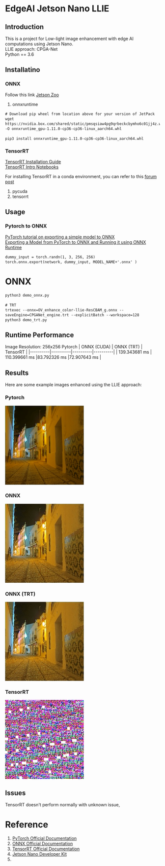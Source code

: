# EdgeAI Jetson Nano LLIE

## Introduction

This is a project for Low-light image enhancement with edge AI computations using Jetson Nano.  
LLIE approach: CPGA-Net  
Python == 3.6

## Installatino
### ONNX
Follow this link [Jetson Zoo](https://elinux.org/Jetson_Zoo)
1. onnxruntime
```
# Download pip wheel from location above for your version of JetPack  
wget https://nvidia.box.com/shared/static/pmsqsiaw4pg9qrbeckcbymho6c01jj4z.whl -O onnxruntime_gpu-1.11.0-cp36-cp36-linux_aarch64.whl

pip3 install onnxruntime_gpu-1.11.0-cp36-cp36-linux_aarch64.whl
```
### TensorRT
[TensorRT Installation Guide](https://docs.nvidia.com/deeplearning/tensorrt/install-guide/index.html)  
[TensorRT Intro Notebooks](https://github.com/NVIDIA/TensorRT/tree/release/10.0/quickstart/IntroNotebooks)

For installing TensorRT in a conda environment, you can refer to this [forum post](https://forums.developer.nvidia.com/t/need-support-with-installing-tensorrt-in-a-conda-env-on-orin-nx/269113)

1. pycuda
2. tensorrt

## Usage
### Pytorch to ONNX
[PyTorch tutorial on exporting a simple model to ONNX](https://pytorch.org/tutorials/beginner/onnx/export_simple_model_to_onnx_tutorial.html)  
[Exporting a Model from PyTorch to ONNX and Running it using ONNX Runtime](https://pytorch.org/tutorials/advanced/super_resolution_with_onnxruntime.html)
```
dummy_input = torch.randn(1, 3, 256, 256)
torch.onnx.export(network, dummy_input, MODEL_NAME+'.onnx' )
```
# ONNX
```
python3 demo_onnx.py

# TRT
trtexec --onnx=OV_enhance_color-llie-ResCBAM_g.onnx --saveEngine=CPGANet_engine.trt --explicitBatch --workspace=128
python3 demo_trt.py
```

## Runtime Performance
Image Resolution: 256x256
Pytorch | ONNX (CUDA) | ONNX (TRT) | TensorRT |
|----------|----------|----------|----------|
| 139.343681 ms   | 110.399661 ms   |83.792326 ms   |72.907643 ms   |

## Results
Here are some example images enhanced using the LLIE approach:
### Pytorch
![Image Pytorch](out_torch.bmp)
### ONNX
![Image ONNX](out_onnx.jpg)
### ONNX (TRT)
![Image ONNX(TRT)](out_onnxtrt.jpg)
### TensorRT
![Image TRT](out_trt.jpg)

## Issues
TensorRT doesn't perform normally with unknown issue, 

# Reference
1. [PyTorch Official Documentation](https://pytorch.org/docs/stable/index.html)
2. [ONNX Official Documentation](https://onnx.ai/documentation/)
3. [TensorRT Official Documentation](https://docs.nvidia.com/deeplearning/tensorrt/developer-guide/index.html)
4. [Jetson Nano Developer Kit](https://developer.nvidia.com/embedded/jetson-nano-developer-kit)
5. 